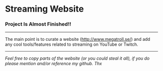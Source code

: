# Streaming Website #

### Project Is Almost Finished!! ###

 - - - - -

The main point is to curate a website (http://www.megatroll.se/) and add any cool tools/features related to streaming on YouTube or Twitch.

 - - - -

*Feel free to copy parts of the website (or you could steal it all), if you do please mention and/or reference my github. Thx*
